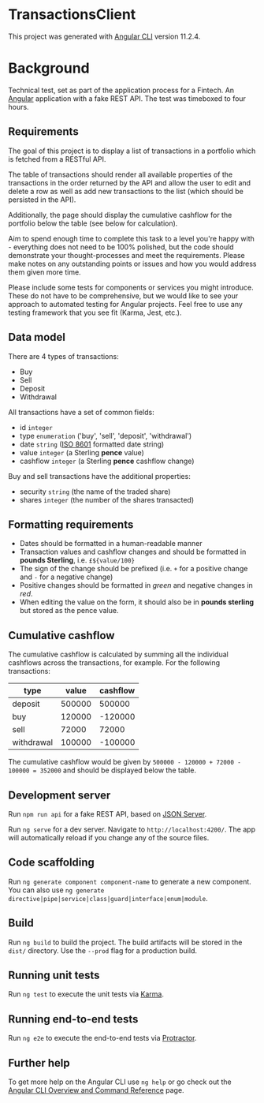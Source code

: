 # TransactionsClient

This project was generated with [Angular CLI](https://github.com/angular/angular-cli) version 11.2.4.

# Background

Technical test, set as part of the application process for a Fintech. An [Angular](https://angular.io/) application with a fake REST API. The test was timeboxed to four hours.

## Requirements

The goal of this project is to display a list of transactions in a portfolio which is fetched from a RESTful API.

The table of transactions should render all available properties of the transactions in the order returned by the API and allow the user to edit and delete a row as well as add new transactions to the list (which should be persisted in the API).

Additionally, the page should display the cumulative cashflow for the portfolio below the table (see below for calculation).

Aim to spend enough time to complete this task to a level you're happy with - everything does not need to be 100% polished, but the code should demonstrate your thought-processes and meet the requirements. Please make notes on any outstanding points or issues and how you would address them given more time.

Please include some tests for components or services you might introduce. These do not have to be comprehensive, but we would like to see your approach to automated testing for Angular projects. Feel free to use any testing framework that you see fit (Karma, Jest, etc.).

## Data model

There are 4 types of transactions:

* Buy
* Sell
* Deposit
* Withdrawal

All transactions have a set of common fields:

* id `integer`
* type `enumeration` ('buy', 'sell', 'deposit', 'withdrawal')
* date `string` ([ISO 8601](https://en.wikipedia.org/wiki/ISO_8601) formatted date string)
* value `integer` (a Sterling **pence** value)
* cashflow `integer` (a Sterling **pence** cashflow change)

Buy and sell transactions have the additional properties:

* security `string` (the name of the traded share)
* shares `integer` (the number of the shares transacted)

## Formatting requirements

* Dates should be formatted in a human-readable manner
* Transaction values and cashflow changes and  should be formatted in  **pounds Sterling**, i.e. `£${value/100}`
* The sign of the change should be prefixed (i.e. `+` for a positive change and `-` for a negative change)
* Positive changes should be formatted in _green_ and negative changes in _red_. 
* When editing the value on the form, it should also be in **pounds sterling** but stored as the pence value.

## Cumulative cashflow

The cumulative cashflow is calculated by summing all the individual cashflows across the transactions, for example. For the following transactions:

| type       | value  | cashflow |
|------------|--------|----------|
| deposit    | 500000 | 500000   |
| buy        | 120000 | -120000  |
| sell       | 72000  | 72000    |
| withdrawal | 100000 | -100000  |

The cumulative cashflow would be given by `500000 - 120000 + 72000 - 100000 = 352000` and should be displayed below the table.

## Development server

Run `npm run api` for a fake REST API, based on [JSON Server](https://github.com/typicode/json-server).

Run `ng serve` for a dev server. Navigate to `http://localhost:4200/`. The app will automatically reload if you change any of the source files.

## Code scaffolding

Run `ng generate component component-name` to generate a new component. You can also use `ng generate directive|pipe|service|class|guard|interface|enum|module`.

## Build

Run `ng build` to build the project. The build artifacts will be stored in the `dist/` directory. Use the `--prod` flag for a production build.

## Running unit tests

Run `ng test` to execute the unit tests via [Karma](https://karma-runner.github.io).

## Running end-to-end tests

Run `ng e2e` to execute the end-to-end tests via [Protractor](http://www.protractortest.org/).

## Further help

To get more help on the Angular CLI use `ng help` or go check out the [Angular CLI Overview and Command Reference](https://angular.io/cli) page.

